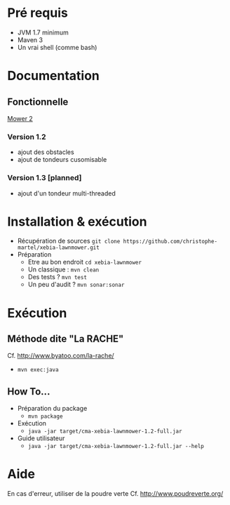 
# Pré requis
* JVM 1.7 minimum
* Maven 3
* Un vrai shell (comme bash)

# Documentation
## Fonctionnelle
[Mower 2](documents/mower2.pdf "libellé du sujet")
### Version 1.2
* ajout des obstacles
* ajout de tondeurs cusomisable
### Version 1.3 [planned]
* ajout d'un tondeur multi-threaded

# Installation & exécution
* Récupération de sources `git clone https://github.com/christophe-martel/xebia-lawnmower.git`
* Préparation
    * Etre au bon endroit `cd xebia-lawnmower`
    * Un classique : `mvn clean`
    * Des tests ? `mvn test`
    * Un peu d'audit ? `mvn sonar:sonar`

# Exécution
## Méthode dite "La RACHE"
Cf. http://www.byatoo.com/la-rache/
* `mvn exec:java`

## How To...
* Préparation du package
    * `mvn package`
* Exécution
    * `java -jar target/cma-xebia-lawnmower-1.2-full.jar`
* Guide utilisateur
    * `java -jar target/cma-xebia-lawnmower-1.2-full.jar --help`
    

# Aide
En cas d'erreur, utiliser de la poudre verte
Cf. http://www.poudreverte.org/
